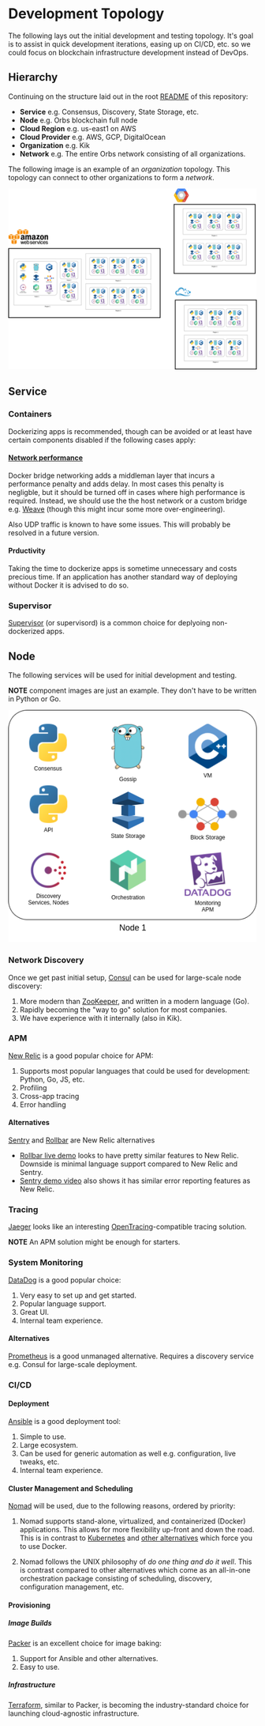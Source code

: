 # Development Topology

The following lays out the initial development and testing topology.
It's goal is to assist in quick development iterations, easing up on CI/CD, etc.
so we could focus on blockchain infrastructure development instead of DevOps.

## Hierarchy

Continuing on the structure laid out in the root [README](../README.md) of this repository:

- **Service** e.g. Consensus, Discovery, State Storage, etc.
- **Node** e.g. Orbs blockchain full node
- **Cloud Region**  e.g. us-east1 on AWS
- **Cloud Provider** e.g. AWS, GCP, DigitalOcean
- **Organization** e.g. Kik
- **Network** e.g. The entire Orbs network consisting of all organizations.

The following image is an example of an *organization* topology.
This topology can connect to other organizations to form a *network*.

<p align="center"><img src="topology.png?raw=true" alt="Topology"/></p>

## Service

### Containers

Dockerizing apps is recommended, though can be avoided or at least have certain components disabled if the following cases apply:

#### [Network performance](https://docs.docker.com/engine/userguide/networking/)

Docker bridge networking adds a middleman layer that incurs a performance penalty and adds delay.
In most cases this penalty is negligble, but it should be turned off in cases where high performance is required.
Instead, we should use the the host network or a custom bridge e.g. [Weave](https://github.com/weaveworks/weave)
(though this might incur some more over-engineering).

Also UDP traffic is known to have some issues. This will probably be resolved in a future version.

#### Prductivity

Taking the time to dockerize apps is sometime unnecessary and costs precious time.
If an application has another standard way of deploying without Docker it is advised to do so.

### Supervisor

[Supervisor](http://supervisord.org/) (or supervisord) is a common choice for deplyoing non-dockerized apps.

## Node

The following services will be used for initial development and testing.

**NOTE** component images are just an example. They don't have to be written in Python or Go.

<p align="center"><img src="node.png?raw=true" alt="Topology"/></p>

### Network Discovery

Once we get past initial setup, [Consul](https://www.consul.io/) can be used for large-scale node discovery:

1. More modern than [ZooKeeper](https://www.consul.io/intro/vs/zookeeper.html), and written in a modern language (Go).
1. Rapidly becoming the "way to go" solution for most companies.
1. We have experience with it internally (also in Kik).

### APM

[New Relic](https://newrelic.com/) is a good popular choice for APM:

1. Supports most popular languages that could be used for development: Python, Go, JS, etc.
1. Profiling
1. Cross-app tracing
1. Error handling

#### Alternatives

[Sentry](https://sentry.io/) and [Rollbar](https://rollbar.com/) are New Relic alternatives

- [Rollbar live demo](https://rollbar.com/demo/demo/) looks to have pretty
  similar features to New Relic. Downside is minimal language support compared
  to New Relic and Sentry.
- [Sentry demo video](https://www.youtube.com/watch?v=D060ACRPj6I) also shows
  it has similar error reporting features as New Relic.

### Tracing

[Jaeger](http://jaeger.readthedocs.io/) looks like an interesting [OpenTracing](http://opentracing.io/)-compatible
tracing solution.

**NOTE** An APM solution might be enough for starters.

### System Monitoring

[DataDog](https://www.datadoghq.com/) is a good popular choice:

1. Very easy to set up and get started.
1. Popular language support.
1. Great UI.
1. Internal team experience.

#### Alternatives

[Prometheus](https://prometheus.io/) is a good unmanaged alternative.
Requires a discovery service e.g. Consul for large-scale deployment.

### CI/CD

#### Deployment

[Ansible](https://www.ansible.com/) is a good deployment tool:

1. Simple to use.
1. Large ecosystem.
1. Can be used for generic automation as well e.g. configuration, live tweaks, etc.
1. Internal team experience.

#### Cluster Management and Scheduling

[Nomad](https://www.nomadproject.io/) will be used, due to the following reasons, ordered by priority:

1. Nomad supports stand-alone, virtualized, and containerized (Docker) applications.
This allows for more flexibility up-front and down the road.
This is in contrast to [Kubernetes](https://kubernetes.io/) and [other alternatives](https://www.nomadproject.io/intro/vs/index.html)
which force you to use Docker.

1. Nomad follows the UNIX philosophy of *do one thing and do it well*.
This is contrast compared to other alternatives which come as an all-in-one orchestration package consisting
of scheduling, discovery, configuration management, etc.

#### Provisioning

##### Image Builds

[Packer](https://www.packer.io/) is an excellent choice for image baking:

1. Support for Ansible and other alternatives.
1. Easy to use.

##### Infrastructure

[Terraform](https://www.terraform.io/), similar to Packer, is becoming the industry-standard choice
for launching cloud-agnostic infrastructure.

